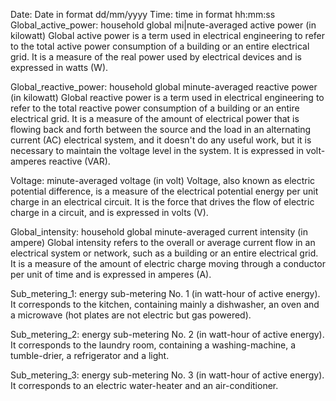 Date: Date in format dd/mm/yyyy
Time: time in format hh:mm:ss
Global_active_power: household global mi|nute-averaged active power (in kilowatt)
Global active power is a term used in electrical engineering to
refer to the total active power consumption of a building or an entire electrical
grid. It is a measure of the real power used by electrical devices and is expressed in watts (W).

Global_reactive_power: household global minute-averaged reactive power (in kilowatt)
Global reactive power is a term used in electrical engineering to refer to the
total reactive power consumption of a building or an entire electrical grid.
It is a measure of the amount of electrical power that is flowing back and forth between
the source and the load in an alternating current (AC) electrical system, and it doesn't do any
useful work, but it is necessary to maintain the voltage level in the system. It is expressed in volt-amperes reactive (VAR).

Voltage: minute-averaged voltage (in volt)
Voltage, also known as electric potential difference, is a
measure of the electrical potential energy per unit charge in an electrical circuit. It is the force that drives
the flow of electric charge in a circuit, and is expressed in volts (V).

Global_intensity: household global minute-averaged current intensity (in ampere)
Global intensity refers to the overall or average current flow
in an electrical system or network, such as a building or an entire electrical grid. It is a measure of the
amount of electric charge moving through a conductor per unit of time and is expressed in amperes (A).

Sub_metering_1: energy sub-metering No. 1 (in watt-hour of active energy).
It corresponds to the kitchen, containing mainly a dishwasher,
an oven and a microwave (hot plates are not electric but gas powered).

Sub_metering_2: energy sub-metering No. 2 (in watt-hour of active energy).
It corresponds to the laundry room, containing a washing-machine,
a tumble-drier, a refrigerator and a light.

Sub_metering_3: energy sub-metering No. 3 (in watt-hour of active energy).
It corresponds to an electric water-heater and an air-conditioner.
